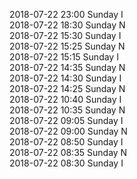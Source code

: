 2018-07-22 23:00 Sunday  I  
2018-07-22 18:30 Sunday  N  
2018-07-22 15:30 Sunday  I  
2018-07-22 15:25 Sunday  N  
2018-07-22 15:15 Sunday  I  
2018-07-22 14:35 Sunday  N  
2018-07-22 14:30 Sunday  I  
2018-07-22 14:25 Sunday  N  
2018-07-22 10:40 Sunday  I  
2018-07-22 10:35 Sunday  N  
2018-07-22 09:05 Sunday  I  
2018-07-22 09:00 Sunday  N  
2018-07-22 08:50 Sunday  I  
2018-07-22 08:35 Sunday  N  
2018-07-22 08:30 Sunday  I  
